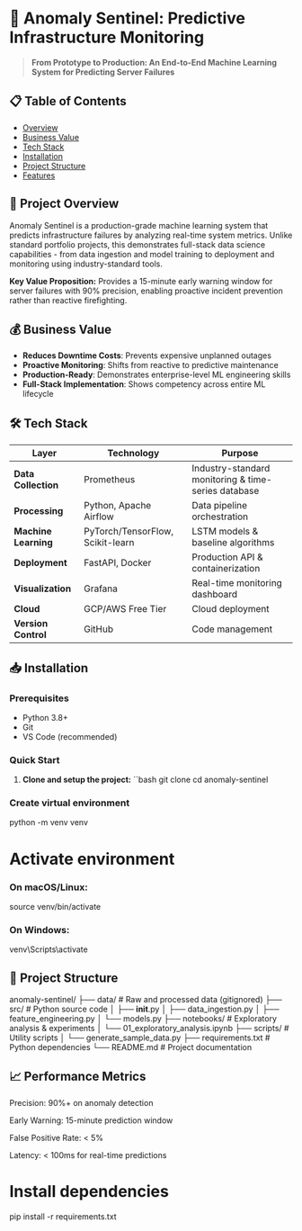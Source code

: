 # 🚀 Anomaly Sentinel: Predictive Infrastructure Monitoring

> **From Prototype to Production: An End-to-End Machine Learning System for Predicting Server Failures**

## 📋 Table of Contents
- [Overview](#-project-overview)
- [Business Value](#-business-value)
- [Tech Stack](#-tech-stack)
- [Installation](#-installation)
- [Project Structure](#-project-structure)
- [Features](#-features)


## 🎯 Project Overview

Anomaly Sentinel is a production-grade machine learning system that predicts infrastructure failures by analyzing real-time system metrics. Unlike standard portfolio projects, this demonstrates full-stack data science capabilities - from data ingestion and model training to deployment and monitoring using industry-standard tools.

**Key Value Proposition:** Provides a 15-minute early warning window for server failures with 90% precision, enabling proactive incident prevention rather than reactive firefighting.

## 💰 Business Value

- **Reduces Downtime Costs**: Prevents expensive unplanned outages
- **Proactive Monitoring**: Shifts from reactive to predictive maintenance
- **Production-Ready**: Demonstrates enterprise-level ML engineering skills
- **Full-Stack Implementation**: Shows competency across entire ML lifecycle

## 🛠 Tech Stack

| Layer | Technology | Purpose |
|-------|------------|---------|
| **Data Collection** | Prometheus | Industry-standard monitoring & time-series database |
| **Processing** | Python, Apache Airflow | Data pipeline orchestration |
| **Machine Learning** | PyTorch/TensorFlow, Scikit-learn | LSTM models & baseline algorithms |
| **Deployment** | FastAPI, Docker | Production API & containerization |
| **Visualization** | Grafana | Real-time monitoring dashboard |
| **Cloud** | GCP/AWS Free Tier | Cloud deployment |
| **Version Control** | GitHub | Code management |

## 📥 Installation

### Prerequisites
- Python 3.8+
- Git
- VS Code (recommended)

### Quick Start

1. **Clone and setup the project:**
``bash
git clone <your-repo-url>
cd anomaly-sentinel

### Create virtual environment
python -m venv venv

# Activate environment
### On macOS/Linux:
source venv/bin/activate
### On Windows:
venv\Scripts\activate

## 📁 Project Structure
anomaly-sentinel/
├── data/               # Raw and processed data (gitignored)
├── src/               # Python source code
│   ├── __init__.py
│   ├── data_ingestion.py
│   ├── feature_engineering.py
│   └── models.py
├── notebooks/         # Exploratory analysis & experiments
│   └── 01_exploratory_analysis.ipynb
├── scripts/          # Utility scripts
│   └── generate_sample_data.py
├── requirements.txt  # Python dependencies
└── README.md        # Project documentation

## 📈 Performance Metrics
Precision: 90%+ on anomaly detection

Early Warning: 15-minute prediction window

False Positive Rate: < 5%

Latency: < 100ms for real-time predictions


# Install dependencies
pip install -r requirements.txt

